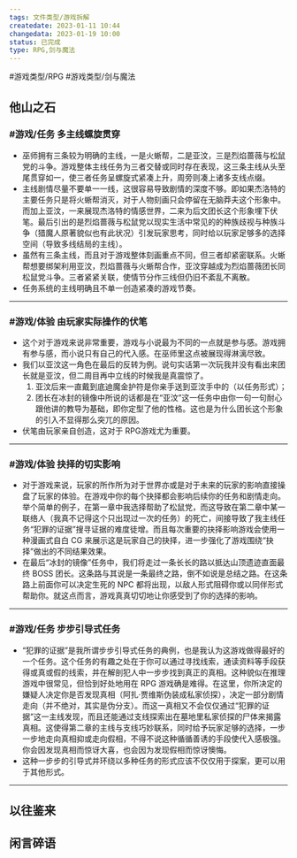 ```yaml
---
tags: 文件类型/游戏拆解 
createdate: 2023-01-11 10:44
changedata: 2023-01-19 10:00
status: 已完成
type: RPG,剑与魔法
---
```

 #游戏类型/RPG #游戏类型/剑与魔法 
## 他山之石
### #游戏/任务 多主线螺旋贯穿
* 巫师拥有三条较为明确的主线，一是火蜥帮，二是亚汶，三是烈焰蔷薇与松鼠党的斗争。游戏整体主线任务为三者交替或同时存在表现，这三条主线从头至尾贯穿如一，使三者任务呈螺旋式紧凑上升，周旁则凑上诸多支线点缀。
* 主线剧情尽量不要单一一线，这很容易导致剧情的深度不够。即如果杰洛特的主要任务只是将火蜥帮消灭，对于人物刻画只会停留在无脑莽夫这个形象中。而加上亚汶，一来展现杰洛特的情感世界，二来为后文团长这个形象埋下伏笔。最后引出的是烈焰蔷薇与松鼠党以现实生活中常见的的种族歧视与种族斗争（猎魔人原著貌似也有此状况）引发玩家思考，同时给以玩家足够多的选择空间（导致多线结局的主线）。
* 虽然有三条主线，而且对于游戏整体刻画重点不同，但三者却紧密联系。火蜥帮想要绑架利用亚汶，烈焰蔷薇与火蜥帮合作，亚汶穿越成为烈焰蔷薇团长同松鼠党斗争。三者紧紧关联，使情节分作三线但仍旧不紊乱不离散。
* 任务系统的主线明确且不单一创造紧凑的游戏节奏。
---
### #游戏/体验 由玩家实际操作的伏笔
* 这个对于游戏来说非常重要，游戏与小说最为不同的一点就是参与感。游戏拥有参与感，而小说只有自己的代入感。在巫师里这点被展现得淋漓尽致。
* 我们以亚汶这一角色在最后的反转为例。说句实话第一次玩我并没有看出来团长就是亚汶，但二周目再中立线的时候我是真震惊了。
	1. 亚汶后来一直戴到底迪魔金护符是你亲手送到亚汶手中的（以任务形式）；
	2. 团长在冰封的镜像中所说的话都是在“亚汶”这一任务中由你一句一句耐心跟他讲的教导为基础，即你定型了他的性格。这也是为什么团长这个形象的引入不显得那么突兀的原因。
* 伏笔由玩家亲自创造，这对于 RPG游戏尤为重要。
---
### #游戏/体验 抉择的切实影响
* 对于游戏来说，玩家的所作所为对于世界亦或是对于未来的玩家的影响直接操盘了玩家的体验。在游戏中你的每个抉择都会影响后续你的任务和剧情走向。举个简单的例子，在第一章中我选择帮助了松鼠党，而这导致在第二章中某一联络人（我真不记得这个只出现过一次的任务）的死亡，间接导致了我主线任务“犯罪的证据”搜寻证据的难度徒增。而且每次重要的抉择影响游戏会使用一种漫画式自白 CG 来展示这是玩家自己的抉择，进一步强化了游戏围绕“抉择”做出的不同结果效果。
* 在最后“冰封的镜像”任务中，我们将走过一条长长的路以抵达山顶遗迹直面最终 BOSS 团长。这条路与其说是一条最终之路，倒不如说是总结之路。在这条路上前面你可以决定生死的 NPC 都将出现，以敌人形式阻碍你或以同伴形式帮助你。就这点而言，游戏真真切切地让你感受到了你的选择的影响。
---
### #游戏/任务 步步引导式任务
* “犯罪的证据”是我所谓步步引导式任务的典例，也是我认为这游戏做得最好的一个任务。这个任务的有趣之处在于你可以通过寻找线索，通读资料等手段获得或真或假的线索，并在解剖犯人中一步步找到真正的真相。这种貌似在推理游戏中很常见，但恰到好处地用在 RPG 游戏确是难得。在这里，你所决定的嫌疑人决定你是否发现真相（阿扎·贾维斯伪装成私家侦探），决定一部分剧情走向（并不绝对，其实是伪分支）。而这一真相又不会仅仅通过“犯罪的证据”这一主线发现，而且还能通过支线探索出在墓地里私家侦探的尸体来揭露真相。这使得第二章的主线与支线巧妙联系，同时给予玩家足够的选择，一步一步地走向真相抑或走向假相，不得不说这种循循善诱的手段使代入感极强。你会因发现真相而惊讶大喜，也会因为发现假相而惊讶懊悔。
* 这种一步步的引导式并环绕以多种任务的形式应该不仅仅用于探案，更可以用于其他形式。
---
## 以往鉴来

## 闲言碎语




